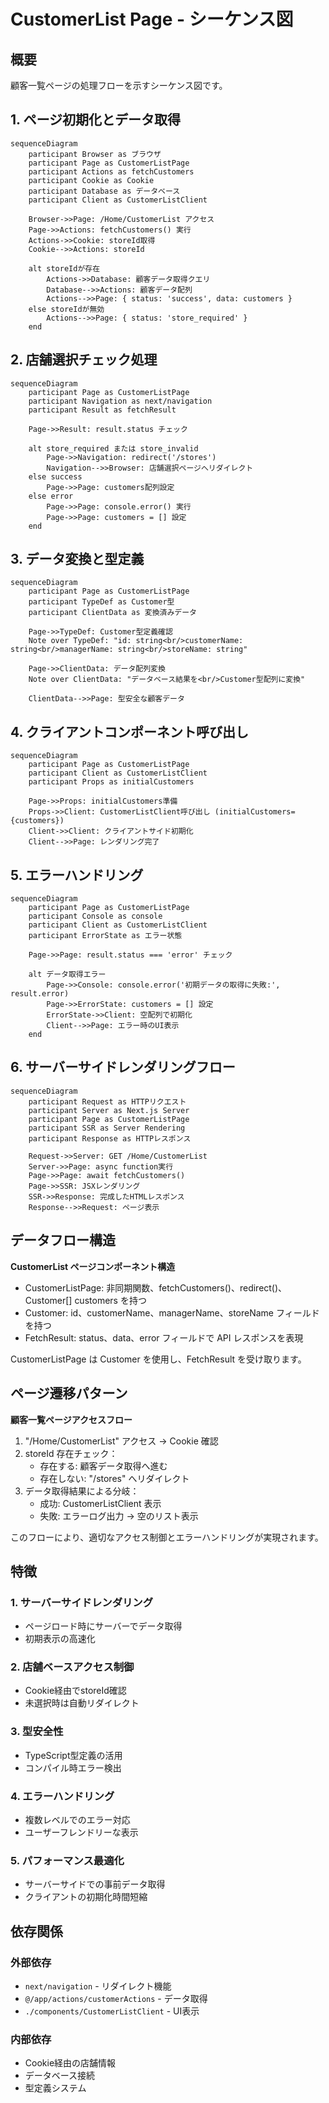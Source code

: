 # CustomerList Page - シーケンス図

## 概要
顧客一覧ページの処理フローを示すシーケンス図です。

## 1. ページ初期化とデータ取得

```mermaid
sequenceDiagram
    participant Browser as ブラウザ
    participant Page as CustomerListPage
    participant Actions as fetchCustomers
    participant Cookie as Cookie
    participant Database as データベース
    participant Client as CustomerListClient

    Browser->>Page: /Home/CustomerList アクセス
    Page->>Actions: fetchCustomers() 実行
    Actions->>Cookie: storeId取得
    Cookie-->>Actions: storeId
    
    alt storeIdが存在
        Actions->>Database: 顧客データ取得クエリ
        Database-->>Actions: 顧客データ配列
        Actions-->>Page: { status: 'success', data: customers }
    else storeIdが無効
        Actions-->>Page: { status: 'store_required' }
    end
```

## 2. 店舗選択チェック処理

```mermaid
sequenceDiagram
    participant Page as CustomerListPage
    participant Navigation as next/navigation
    participant Result as fetchResult

    Page->>Result: result.status チェック
    
    alt store_required または store_invalid
        Page->>Navigation: redirect('/stores')
        Navigation-->>Browser: 店舗選択ページへリダイレクト
    else success
        Page->>Page: customers配列設定
    else error
        Page->>Page: console.error() 実行
        Page->>Page: customers = [] 設定
    end
```

## 3. データ変換と型定義

```mermaid
sequenceDiagram
    participant Page as CustomerListPage
    participant TypeDef as Customer型
    participant ClientData as 変換済みデータ

    Page->>TypeDef: Customer型定義確認
    Note over TypeDef: "id: string<br/>customerName: string<br/>managerName: string<br/>storeName: string"
    
    Page->>ClientData: データ配列変換
    Note over ClientData: "データベース結果を<br/>Customer型配列に変換"
    
    ClientData-->>Page: 型安全な顧客データ
```

## 4. クライアントコンポーネント呼び出し

```mermaid
sequenceDiagram
    participant Page as CustomerListPage
    participant Client as CustomerListClient
    participant Props as initialCustomers

    Page->>Props: initialCustomers準備
    Props->>Client: CustomerListClient呼び出し (initialCustomers={customers})
    Client->>Client: クライアントサイド初期化
    Client-->>Page: レンダリング完了
```

## 5. エラーハンドリング

```mermaid
sequenceDiagram
    participant Page as CustomerListPage
    participant Console as console
    participant Client as CustomerListClient
    participant ErrorState as エラー状態

    Page->>Page: result.status === 'error' チェック
    
    alt データ取得エラー
        Page->>Console: console.error('初期データの取得に失敗:', result.error)
        Page->>ErrorState: customers = [] 設定
        ErrorState->>Client: 空配列で初期化
        Client-->>Page: エラー時のUI表示
    end
```

## 6. サーバーサイドレンダリングフロー

```mermaid
sequenceDiagram
    participant Request as HTTPリクエスト
    participant Server as Next.js Server
    participant Page as CustomerListPage
    participant SSR as Server Rendering
    participant Response as HTTPレスポンス

    Request->>Server: GET /Home/CustomerList
    Server->>Page: async function実行
    Page->>Page: await fetchCustomers()
    Page->>SSR: JSXレンダリング
    SSR->>Response: 完成したHTMLレスポンス
    Response-->>Request: ページ表示
```

## データフロー構造

**CustomerList ページコンポーネント構造**
- CustomerListPage: 非同期関数、fetchCustomers()、redirect()、Customer[] customers を持つ
- Customer: id、customerName、managerName、storeName フィールドを持つ
- FetchResult: status、data、error フィールドで API レスポンスを表現

CustomerListPage は Customer を使用し、FetchResult を受け取ります。

## ページ遷移パターン

**顧客一覧ページアクセスフロー**
1. "/Home/CustomerList" アクセス → Cookie 確認
2. storeId 存在チェック：
   - 存在する: 顧客データ取得へ進む
   - 存在しない: "/stores" へリダイレクト
3. データ取得結果による分岐：
   - 成功: CustomerListClient 表示
   - 失敗: エラーログ出力 → 空のリスト表示

このフローにより、適切なアクセス制御とエラーハンドリングが実現されます。

## 特徴

### 1. サーバーサイドレンダリング
- ページロード時にサーバーでデータ取得
- 初期表示の高速化

### 2. 店舗ベースアクセス制御
- Cookie経由でstoreId確認
- 未選択時は自動リダイレクト

### 3. 型安全性
- TypeScript型定義の活用
- コンパイル時エラー検出

### 4. エラーハンドリング
- 複数レベルでのエラー対応
- ユーザーフレンドリーな表示

### 5. パフォーマンス最適化
- サーバーサイドでの事前データ取得
- クライアントの初期化時間短縮

## 依存関係

### 外部依存
- `next/navigation` - リダイレクト機能
- `@/app/actions/customerActions` - データ取得
- `./components/CustomerListClient` - UI表示

### 内部依存
- Cookie経由の店舗情報
- データベース接続
- 型定義システム